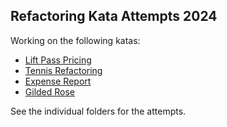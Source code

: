 ## Refactoring Kata Attempts 2024

Working on the following katas:

- [Lift Pass Pricing](https://github.com/martinsson/Refactoring-Kata-Lift-Pass-Pricing)
- [Tennis Refactoring](https://github.com/emilybache/Tennis-Refactoring-Kata)
- [Expense Report](https://github.com/christianhujer/expensereport)
- [Gilded Rose](https://github.com/emilybache/GildedRose-Refactoring-Kata)

See the individual folders for the attempts.

